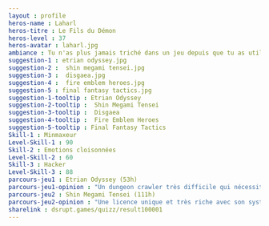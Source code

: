 ```yaml
---
layout : profile
heros-name : Laharl
heros-titre : Le Fils du Démon
heros-level : 37
heros-avatar : laharl.jpg
ambiance : Tu n'as plus jamais triché dans un jeu depuis que tu as utilisé un cheatcode dans un jeu très difficile et qu'inexplicablement, tu en as perdu le goût aussitôt après.
suggestion-1 : etrian odyssey.jpg
suggestion-2 :  shin megami tensei.jpg
suggestion-3 :  disgaea.jpg
suggestion-4 :  fire emblem heroes.jpg
suggestion-5 : final fantasy tactics.jpg
suggestion-1-tooltip : Etrian Odyssey
suggestion-2-tooltip :  Shin Megami Tensei
suggestion-3-tooltip :  Disgaea
suggestion-4-tooltip :  Fire Emblem Heroes
suggestion-5-tooltip : Final Fantasy Tactics
Skill-1 : Minmaxeur
Level-Skill-1 : 90
Skill-2 : Emotions cloisonnées
Level-Skill-2 : 60
Skill-3 : Hacker
Level-Skill-3 : 88
parcours-jeu1 : Etrian Odyssey (53h)
parcours-jeu1-opinion : "Un dungeon crawler très difficile qui nécessite de la méthode et de la patience. J'ai beaucoup aimé le système de cartes, un peu moins le système de sauvegarde. A finir…quand j'aurai le temps !"
parcours-jeu2 : Shin Megami Tensei (111h)
parcours-jeu2-opinion : "Une licence unique et très riche avec son système de fusion de démons, une esthétique unique et une bande-son d'acid jazz mémorable. La version mobile est d'ailleurs pas mal."
sharelink : dsrupt.games/quizz/result100001
---
```

